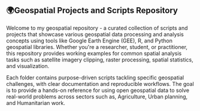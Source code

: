 ## 🌍Geospatial Projects and Scripts Repository         

Welcome to my geospatial repository - a curated collection of scripts and projects that showcase various geospatial data processing and analysis concepts using tools like Google Earth Engine (GEE), R, and Python geospatial libraries. Whether you're a researcher, student, or practitioner, this repository provides working examples for common spatial analysis tasks such as satellite imagery clipping, raster processing, spatial statistics, and visualization.     

Each folder contains purpose-driven scripts tackling specific geospatial challenges, with clear documentation and reproducible workflows. The goal is to provide a hands-on reference for using open geospatial data to solve real-world problems across sectors such as, Agriculture, Urban planning, and Humanitarian work.    





